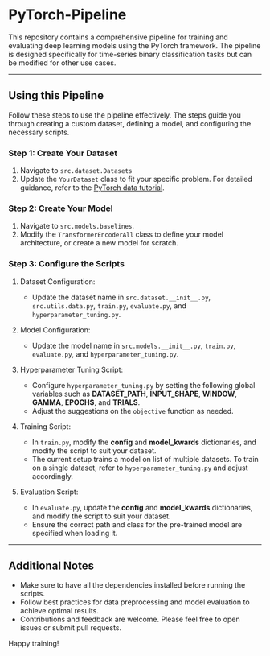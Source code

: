 # PyTorch-Pipeline
This repository contains a comprehensive pipeline for training and evaluating deep learning models using the PyTorch framework. The pipeline is designed specifically for time-series binary classification tasks but can be modified for other use cases.

---------------

## Using this Pipeline
Follow these steps to use the pipeline effectively. The steps guide you through creating a custom dataset, defining a model, and configuring the necessary scripts.

### Step 1: Create Your Dataset
1. Navigate to `src.dataset.Datasets`
2. Update the `YourDataset` class to fit your specific problem. For detailed guidance, refer to the [PyTorch data tutorial](https://pytorch.org/tutorials/beginner/basics/data_tutorial.html).

### Step 2: Create Your Model
1. Navigate to `src.models.baselines`.
2. Modify the `TransformerEncoderAll` class to define your model architecture, or create a new model for scratch.

### Step 3: Configure the Scripts
1. Dataset Configuration:
    * Update the dataset name in `src.dataset.__init__.py`, `src.utils.data.py`, `train.py`, `evaluate.py`, and `hyperparameter_tuning.py`.

2. Model Configuration:
    * Update the model name in `src.models.__init__.py`, `train.py`, `evaluate.py`, and `hyperparameter_tuning.py`.

3. Hyperparameter Tuning Script:
    * Configure `hyperparameter_tuning.py` by setting the following global variables such as **DATASET_PATH**, **INPUT_SHAPE**, **WINDOW**, **GAMMA**, **EPOCHS**, and **TRIALS**.
    * Adjust the suggestions on the `objective` function as needed.

4. Training Script:
    * In `train.py`, modify the **config** and **model_kwards** dictionaries, and modify the script to suit your dataset.
    * The current setup trains a model on list of multiple datasets. To train on a single dataset, refer to `hyperparameter_tuning.py` and adjust accordingly.

5. Evaluation Script:
    * In `evaluate.py`, update the **config** and **model_kwards** dictionaries, and modify the script to suit your dataset.
    * Ensure the correct path and class for the pre-trained model are specified when loading it.

---------------

## Additional Notes
* Make sure to have all the dependencies installed before running the scripts.
* Follow best practices for data preprocessing and model evaluation to achieve optimal results.
* Contributions and feedback are welcome. Please feel free to open issues or submit pull requests.


Happy training!
